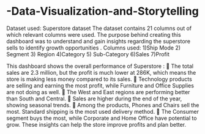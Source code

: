 # -Data-Visualization-and-Storytelling
Dataset used:  Superstore dataset
The dataset contains 21 columns out of which relevant columns were used. The purpose behind creating this dashboard was to understand and gain insights regarding the superstore sells to identify growth opportunities .
Columns used:
1)Ship Mode
2) Segment 
3) Region 
4)Category 
5) Sub-Category 
6)Sales 
7)Profit 

This dashboard shows the overall performance of Superstore :
	The total sales are 2.3 million, but the profit is much lower at 286K, which means the store is making less money compared to its sales. 
	Technology products are selling and earning the most profit, while Furniture and Office Supplies are not doing as well. 
	The West and East regions are performing better than South and Central. 
	Sales are higher during the end of the year, showing seasonal trends.
	Among the products, Phones and Chairs sell the most. Standard shipping is the most used delivery method. 
	The Consumer segment buys the most, while Corporate and Home Office have potential to grow. These insights can help the store improve profits and plan better.


